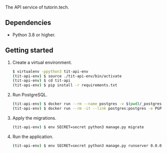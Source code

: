 The API service of tutorin.tech.

## Dependencies

* Python 3.8 or higher.

## Getting started

1. Create a virtual environment.

    ```bash
    $ virtualenv -ppython3 tit-api-env
    (tit-api-env) $ source ./tit-api-env/bin/activate
    (tit-api-env) $ cd tit-api
    (tit-api-env) $ pip install -r requirements.txt
    ```

2. Run PostgreSQL.

   ```bash
   (tit-api-env) $ docker run --rm --name postgres -v $(pwd)/_postgres:/var/lib/postgresql/data -e POSTGRES_PASSWORD=secret -p 5432:5432 -d postgres:13
   (tit-api-env) $ docker run --rm -it --link postgres:postgres -e PGPASSWORD=secret postgres:13 createdb -h postgres -U postgres tit-api
   ```

3. Apply the migrations.

   ```bash
   (tit-api-env) $ env SECRET=secret python3 manage.py migrate
   ```

4. Run the application.

   ```bash
   (tit-api-env) $ env SECRET=secret python3 manage.py runserver 0.0.0.0:8001
   ```
